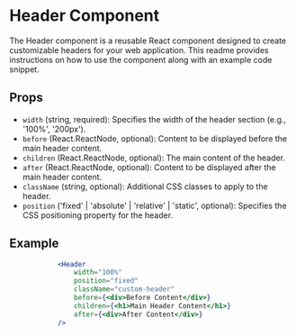# Header Component

The Header component is a reusable React component designed to create customizable headers for your web application. This readme provides instructions on how to use the component along with an example code snippet.

## Props
- `width` (string, required): Specifies the width of the header section (e.g., '100%', '200px').
- `before` (React.ReactNode, optional): Content to be displayed before the main header content.
- `children` (React.ReactNode, optional): The main content of the header.
- `after` (React.ReactNode, optional): Content to be displayed after the main header content.
- `className` (string, optional): Additional CSS classes to apply to the header.
- `position` ('fixed' | 'absolute' | 'relative' | 'static', optional): Specifies the CSS positioning property for the header.

## Example

```jsx
            <Header
                width="100%"
                position="fixed"
                className="custom-header"
                before={<div>Before Content</div>}
                children={<h1>Main Header Content</h1>}
                after={<div>After Content</div>}
            />
```